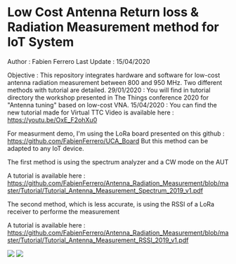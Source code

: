 # Low Cost Antenna Return loss & Radiation Measurement method for IoT System

Author : Fabien Ferrero
Last Update : 15/04/2020

Objective : This repository integrates hardware and software for low-cost antenna radiation measurement between 800 and 950 MHz.
Two different methods with tutorial are detailed.
29/01/2020 : You will find in tutorial directory the workshop presented in The Things conference 2020 for "Antenna tuning" based on low-cost VNA.
15/04/2020 : You can find the new tutorial made for Virtual TTC
Video is available here : https://youtu.be/OxE_F2ohXu0

For measurment demo, I'm using the LoRa board presented on this github : https://github.com/FabienFerrero/UCA_Board
But this method can be adapted to any IoT device.

The first method is using the spectrum analyzer and a CW mode on the AUT

A tutorial is available here : https://github.com/FabienFerrero/Antenna_Radiation_Measurement/blob/master/Tutorial/Tutorial_Antenna_Measurement_Spectrum_2019_v1.pdf

The second method, which is less accurate, is using the RSSI of a LoRa receiver to performe the measurement

A tutorial is available here : https://github.com/FabienFerrero/Antenna_Radiation_Measurement/blob/master/Tutorial/Tutorial_Antenna_Measurement_RSSI_2019_v1.pdf


<img src="https://github.com/FabienFerrero/Antenna_Radiation_Measurement/blob/master/documents/picture/receiver.png">


<img src="https://github.com/FabienFerrero/Antenna_Radiation_Measurement/blob/master/documents/picture/ref_ant.png">

